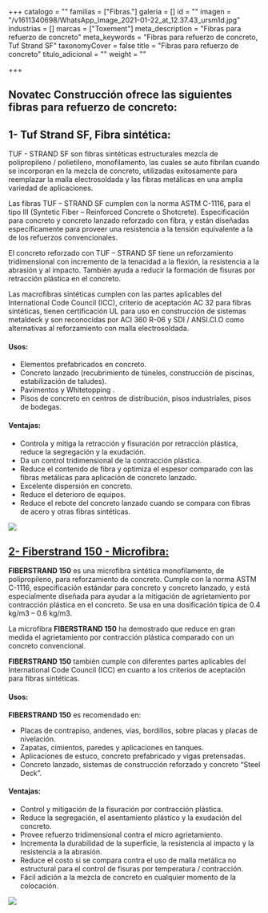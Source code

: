 +++
catalogo = ""
familias = ["Fibras."]
galeria = []
id = ""
imagen = "/v1611340698/WhatsApp_Image_2021-01-22_at_12.37.43_ursm1d.jpg"
industrias = []
marcas = ["Toxement"]
meta_description = "Fibras para refuerzo de concreto"
meta_keywords = "Fibras para refuerzo de concreto, Tuf Strand SF"
taxonomyCover = false
title = "Fibras para refuerzo de concreto"
titulo_adicional = ""
weight = ""

+++
## Novatec Construcción ofrece las siguientes fibras para refuerzo de concreto:

## **1- Tuf Strand SF, Fibra sintética:**

TUF - STRAND SF son fibras sintéticas estructurales mezcla de polipropileno / polietileno, monofilamento, las cuales se auto fibrilan cuando se incorporan en la mezcla de concreto, utilizadas exitosamente para reemplazar la malla electrosoldada y las fibras metálicas en una amplia variedad de aplicaciones.

Las fibras TUF – STRAND SF cumplen con la norma ASTM C-1116, para el tipo III (Syntetic Fiber – Reinforced Concrete o Shotcrete). Especificación para concreto y concreto lanzado reforzado con fibra, y están diseñadas específicamente para proveer una resistencia a la tensión equivalente a la de los refuerzos convencionales.

El concreto reforzado con TUF – STRAND SF tiene un reforzamiento tridimensional con incremento de la tenacidad a la flexión, la resistencia a la abrasión y al impacto. También ayuda a reducir la formación de fisuras por retracción plástica en el concreto.

Las macrofibras sintéticas cumplen con las partes aplicables del International Code Council (ICC), criterio de aceptación AC 32 para fibras sintéticas, tienen certificación UL para uso en construcción de sistemas metaldeck y son reconocidas por ACI 360 R-06 y SDI / ANSI.CI.O como alternativas al reforzamiento con malla electrosoldada.

#### **Usos:**

* Elementos prefabricados en concreto.
* Concreto lanzado (recubrimiento de túneles, construcción de piscinas, estabilización de taludes).
* Pavimentos y Whitetopping .
* Pisos de concreto en centros de distribución, pisos industriales, pisos de bodegas.

#### **Ventajas:**

* Controla y mitiga la retracción y fisuración por retracción plástica, reduce la segregación y la exudación.
* Da un control tridimensional de la contracción plástica.
* Reduce el contenido de fibra y optimiza el espesor comparado con las fibras metálicas para aplicación de concreto lanzado.
* Excelente dispersión en concreto.
* Reduce el deterioro de equipos.
* Reduce el rebote del concreto lanzado cuando se compara con fibras de acero y otras fibras sintéticas.

![](https://res.cloudinary.com/drnun7bay/image/upload/v1611341304/WhatsApp_Image_2021-01-22_at_12.48.00_e0e3ew.jpg)

## [**2- Fiberstrand 150 - Microfibra:**](https://www.toxement.com.co/productos/portafolio/aditivos/aditivos-fibras-para-concreto/?prodId=4654)

**FIBERSTRAND 150** es una microfibra sintética monofilamento, de polipropileno, para reforzamiento de concreto. Cumple con la norma ASTM C-1116, especificación estándar para concreto y concreto lanzado, y está especialmente diseñada para ayudar a la mitigación de agrietamiento por contracción plástica en el concreto. Se usa en una dosificación típica de 0.4 kg/m3 – 0.6 kg/m3.

La microfibra **FIBERSTRAND 150** ha demostrado que reduce en gran medida el agrietamiento por contracción plástica comparado con un concreto convencional.

**FIBERSTRAND 150** también cumple con diferentes partes aplicables del International Code Council (ICC) en cuanto a los criterios de aceptación para fibras sintéticas.

#### **Usos:**

**FIBERSTRAND 150** es recomendado en:

* Placas de contrapiso, andenes, vías, bordillos, sobre placas y placas de nivelación.
* Zapatas, cimientos, paredes y aplicaciones en tanques.
* Aplicaciones de estuco, concreto prefabricado y vigas pretensadas.
* Concreto lanzado, sistemas de construcción reforzado y concreto “Steel Deck”.

#### **Ventajas:**

* Control y mitigación de la fisuración por contracción plástica.
* Reduce la segregación, el asentamiento plástico y la exudación del concreto.
* Provee refuerzo tridimensional contra el micro agrietamiento.
* Incrementa la durabilidad de la superficie, la resistencia al impacto y la resistencia a la abrasión.
* Reduce el costo si se compara contra el uso de malla metálica no estructural para el control de fisuras por temperatura / contracción.
* Fácil adición a la mezcla de concreto en cualquier momento de la colocación.

![](https://res.cloudinary.com/drnun7bay/image/upload/v1611341864/WhatsApp_Image_2021-01-22_at_12.57.22_pwyhsa.jpg)